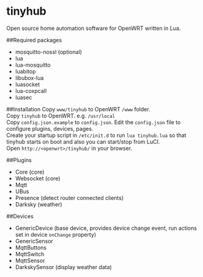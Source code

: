 # tinyhub


Open source home automation software for OpenWRT written in Lua.

##Required packages

* mosquitto-nossl (optional)
* lua
* lua-mosquitto
* luabitop
* libubox-lua
* luasocket
* lua-coxpcall
* luasec


##Installation
Copy `www/tinyhub` to OpenWRT `/www` folder.  
Copy `tinyhub` to OpenWRT. e.g. `/usr/local`  
Copy `config.json.example` to `config.json`. Edit the `config.json` file to configure plugins, devices, pages.  
Create your startup script in `/etc/init.d` to run `lua tinyhub.lua` so that tinyhub starts on boot and also you can start/stop from LuCI.  
Open `http://<openwrt>/tinyhub/` in your browser.  


##Plugins
* Core (core)
* Websocket (core)
* Mqtt
* UBus
* Presence (detect router connected clients)
* Darksky (weather)


##Devices
* GenericDevice (base device, provides device change event, run actions set in device `onChange` property)
* GenericSensor
* MqttButtons
* MqttSwitch
* MqttSensor
* DarkskySensor (display weather data)

